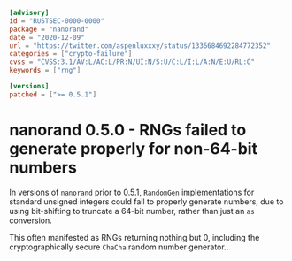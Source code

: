 ```toml
[advisory]
id = "RUSTSEC-0000-0000"
package = "nanorand"
date = "2020-12-09"
url = "https://twitter.com/aspenluxxxy/status/1336684692284772352"
categories = ["crypto-failure"]
cvss = "CVSS:3.1/AV:L/AC:L/PR:N/UI:N/S:U/C:L/I:L/A:N/E:U/RL:O"
keywords = ["rng"]

[versions]
patched = [">= 0.5.1"]
```

# nanorand 0.5.0 - RNGs failed to generate properly for non-64-bit numbers

In versions of `nanorand` prior to 0.5.1, `RandomGen` implementations for standard unsigned integers could
fail to properly generate numbers, due to using bit-shifting to truncate a 64-bit number, rather than just
an `as` conversion.

This often manifested as RNGs returning nothing but 0, including the cryptographically secure `ChaCha` random
number generator..